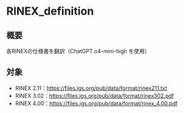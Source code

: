# RINEX_definition

## 概要

各RINEXの仕様書を翻訳（ChatGPT o4-mini-high を使用）

## 対象

- RINEX 2.11：https://files.igs.org/pub/data/format/rinex211.txt
- RINEX 3.02：https://files.igs.org/pub/data/format/rinex302.pdf
- RINEX 4.00：https://files.igs.org/pub/data/format/rinex_4.00.pdf